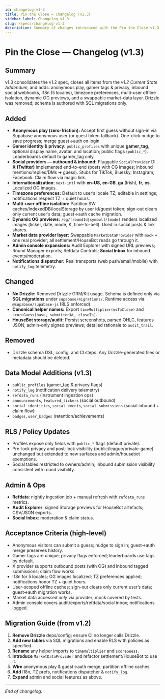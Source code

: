 ```yaml
---
id: changelog-v1-3
title: Pin the Close — Changelog (v1.3)
sidebar_label: Changelog v1.3
slug: /specs/changelog-v1-3
description: Summary of changes introduced with the Pin the Close v1.3 release compared to v1.2.
---
```


# Pin the Close — Changelog (v1.3)

## Summary
v1.3 consolidates the v1.2 spec, closes all items from the *v1.2 Current State Addendum*, and adds: anonymous play, gamer tags & privacy, inbound social webhooks, i18n (5 locales), timezone preferences, multi-user offline isolation, dynamic OG previews, and a swappable market-data layer. Drizzle was removed; schema is authored with SQL migrations only.

## Added
- **Anonymous play (zero-friction):** Accept first guess without sign-in via Supabase anonymous user (or guest token fallback). One-click nudge to save progress; merge guest→auth on login.
- **Gamer identity & privacy:** `public_profiles` with unique **gamer_tag**, optional display name, avatar, and location; public flags (`public_*`). Leaderboards default to gamer_tag only.
- **Social providers — outbound & inbound:** Pluggable `SocialProvider` DI. **X (Twitter)** implemented end-to-end (posts with OG images; inbound mentions/replies/DMs ➜ guess). Stubs for TikTok, Bluesky, Instagram, Facebook. Claim flow via magic link.
- **Internationalization:** `next-intl` with **en-US**, **en-GB**, **ga** (Irish), **fr**, **es**. Localized OG images.
- **Timezone preferences:** Default to user’s locale TZ; editable in settings; notifications respect TZ + quiet hours.
- **Multi-user offline isolation:** Partition SW caches/IndexedDB/localStorage by user id/guest token; sign-out clears only current user’s data; guest→auth cache migration.
- **Dynamic OG previews:** `/og/[roundId|symbol]/[mode]` renders localized images (ticker, date, mode, K, time-to-bell). Used in social posts & link shares.
- **Market data provider layer:** Swappable `MarketDataProvider` with `mock` + one real provider; all settlement/HouseBot reads go through it.
- **Admin console expansions:** Audit Explorer with signed URL previews; Round Manager exports; Refdata Controls; **Social Inbox** for inbound events/moderation.
- **Notifications dispatcher:** Real transports (web push/email/mobile) with `notify_log` telemetry.

## Changed
- **No Drizzle:** Removed Drizzle ORM/Kit usage. Schema is defined only via **SQL migrations** under `supabase/migrations/`. Runtime access via `@supabase/supabase-js` (RLS enforced).
- **Canonical helper names:** Export `timeMultiplier(msToClose)` and `scoreGuess(base, submittedAt, closeTs)`.
- **HouseBot storage/audit:** Persist screenshots, parsed OHLC, features JSON; admin-only signed previews; detailed rationale to `audit_trail`.

## Removed
- Drizzle schema DSL, config, and CI steps. Any Drizzle-generated files or metadata should be deleted.

## Data Model Additions (v1.3)
- `public_profiles` (gamer_tag & privacy flags)
- `notify_log` (notification delivery telemetry)
- `refdata_runs` (instrument ingestion ops)
- `announcements`, `featured_tickers` (social outbound)
- `social_identities`, `social_events`, `social_submissions` (social inbound + claim flow)
- `badges`, `user_badges` (retention/achievements)

## RLS / Policy Updates
- Profiles expose only fields with `public_*` flags (default private).
- Pre-lock privacy and post-lock visibility (public/league/private-game) unchanged but extended to new surfaces and admin/housebot exemptions.
- Social tables restricted to owners/admin; inbound submission visibility consistent with round visibility.

## Admin & Ops
- **Refdata**: nightly ingestion job + manual refresh with `refdata_runs` metrics.
- **Audit Explorer**: signed Storage previews for HouseBot artefacts; CSV/JSON exports.
- **Social Inbox**: moderation & claim status.

## Acceptance Criteria (high-level)
- Anonymous visitors can submit a guess; nudge to sign in; guest→auth merge preserves history.
- Gamer tags are unique; privacy flags enforced; leaderboards use tags by default.
- X provider supports outbound posts (with OG) and inbound tagged submissions; claim flow works.
- i18n for 5 locales; OG images localized; TZ preferences applied; notifications honor TZ + quiet hours.
- User-scoped offline caches; sign-out clears only current user’s data; guest→auth migration works.
- Market data accessed *only* via provider; mock covered by tests.
- Admin console covers audit/exports/refdata/social inbox; notifications logged.

## Migration Guide (from v1.2)
1. **Remove Drizzle** deps/config; ensure CI no longer calls Drizzle.
2. **Add new tables** via SQL migrations and enable RLS with policies as specified.
3. **Rename** any helper imports to `timeMultiplier` and `scoreGuess`.
4. **Introduce** `MarketDataProvider` and refactor settlement/HouseBot to use it.
5. **Wire** anonymous play & guest→auth merge; partition offline caches.
6. **Add** i18n, TZ prefs, notifications dispatcher & `notify_log`.
7. **Expand** admin and social features as above.

---

_End of changelog._
